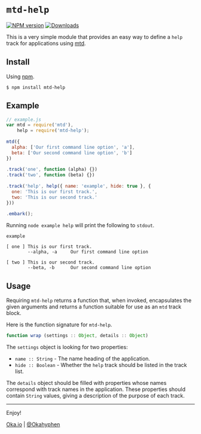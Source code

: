 # `mtd-help`

[![NPM version][npm-image]][npm-url] [![Downloads][npm-downloads]][npm-url]

This is a very simple module that provides an easy way to define a `help` track for applications using [mtd][mtd].

## Install

Using [npm](https://www.npmjs.com/).

```shell
$ npm install mtd-help
```

## Example

```javascript
// example.js
var mtd = require('mtd'),
    help = require('mtd-help');
 
mtd({
  alpha: ['Our first command line option', 'a'],
  beta: ['Our second command line option', 'b']
})
 
.track('one', function (alpha) {})
.track('two', function (beta) {})
 
.track('help', help({ name: 'example', hide: true }, {
  one: 'This is our first track.',
  two: 'This is our second track.'
}))
 
.embark();
```

Running `node example help` will print the following to `stdout`.

```
example
 
[ one ] This is our first track.
        --alpha, -a     Our first command line option
 
[ two ] This is our second track.
        --beta, -b      Our second command line option
```

## Usage

Requiring `mtd-help` returns a function that, when invoked, encapsulates the given arguments and returns a function suitable for use as an `mtd` track block.

Here is the function signature for `mtd-help`.

```javascript
function wrap (settings :: Object, details :: Object)
```

The `settings` object is looking for two properties:

- `name :: String` - The name heading of the application.
- `hide :: Boolean` - Whether the `help` track should be listed in the track list.

The `details` object should be filled with properties whose names correspond with track names in the application. These properties should contain `String` values, giving a description of the purpose of each track.

---

Enjoy!

[Oka.io](http://oka.io/) | [@Okahyphen](https://twitter.com/Okahyphen)

[npm-url]: https://www.npmjs.com/package/mtd-help
[npm-image]: http://img.shields.io/npm/v/mtd-help.svg
[npm-downloads]: http://img.shields.io/npm/dm/mtd-help.svg

[mtd]: https://github.com/Okahyphen/mtd
